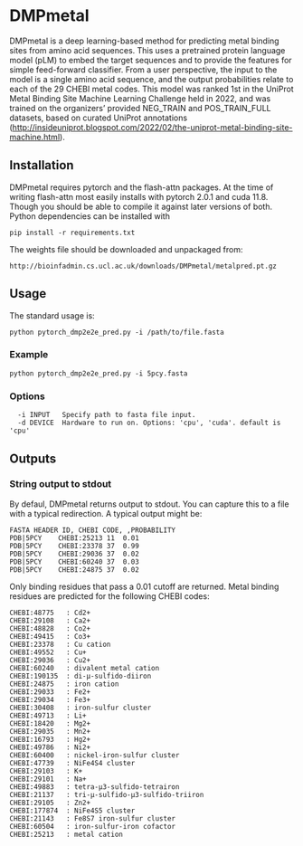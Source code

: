 # DMPmetal

DMPmetal is a deep learning-based method for predicting metal binding sites from amino acid sequences. This uses a pretrained protein language model (pLM) to embed the target sequences and to provide the features for simple feed-forward classifier. From a user perspective, the input to the model is a single amino acid sequence, and the output probabilities relate to each of the 29 CHEBI metal codes. This model was ranked 1st in the UniProt Metal Binding Site Machine Learning Challenge held in 2022, and was trained on the organizers’ provided NEG_TRAIN and POS_TRAIN_FULL datasets, based on curated UniProt annotations (http://insideuniprot.blogspot.com/2022/02/the-uniprot-metal-binding-site-machine.html).

## Installation

DMPmetal requires pytorch and the flash-attn packages. At the time of writing flash-attn most easily installs with pytorch 2.0.1 and cuda 11.8. Though you should be able to compile it against later versions of both. Python dependencies can be installed with

```
pip install -r requirements.txt
```

The weights file should be downloaded and unpackaged from:

```
http://bioinfadmin.cs.ucl.ac.uk/downloads/DMPmetal/metalpred.pt.gz
```

## Usage

The standard usage is:

``` 
python pytorch_dmp2e2e_pred.py -i /path/to/file.fasta
```

### Example

```
python pytorch_dmp2e2e_pred.py -i 5pcy.fasta
```

### Options
```
  -i INPUT   Specify path to fasta file input. 
  -d DEVICE  Hardware to run on. Options: 'cpu', 'cuda'. default is 'cpu'
```

## Outputs

### String output to stdout
 
By defaul, DMPmetal returns output to stdout. You can capture this to a file with a typical redirection. A typical output might be:

```
FASTA HEADER ID, CHEBI CODE, ,PROBABILITY
PDB|5PCY	CHEBI:25213	11	0.01
PDB|5PCY	CHEBI:23378	37	0.99
PDB|5PCY	CHEBI:29036	37	0.02
PDB|5PCY	CHEBI:60240	37	0.03
PDB|5PCY	CHEBI:24875	37	0.02
```

Only binding residues that pass a 0.01 cutoff are returned. Metal binding residues are predicted for the following CHEBI codes:

```
CHEBI:48775   : Cd2+
CHEBI:29108   : Ca2+
CHEBI:48828   : Co2+
CHEBI:49415   : Co3+
CHEBI:23378   : Cu cation
CHEBI:49552   : Cu+
CHEBI:29036   : Cu2+
CHEBI:60240   : divalent metal cation
CHEBI:190135  : di-μ-sulfido-diiron
CHEBI:24875   : iron cation
CHEBI:29033   : Fe2+
CHEBI:29034   : Fe3+
CHEBI:30408   : iron-sulfur cluster
CHEBI:49713   : Li+
CHEBI:18420   : Mg2+
CHEBI:29035   : Mn2+
CHEBI:16793   : Hg2+
CHEBI:49786   : Ni2+
CHEBI:60400   : nickel-iron-sulfur cluster
CHEBI:47739   : NiFe4S4 cluster
CHEBI:29103   : K+
CHEBI:29101   : Na+
CHEBI:49883   : tetra-μ3-sulfido-tetrairon
CHEBI:21137   : tri-μ-sulfido-μ3-sulfido-triiron
CHEBI:29105   : Zn2+
CHEBI:177874  : NiFe4S5 cluster
CHEBI:21143   : Fe8S7 iron-sulfur cluster
CHEBI:60504   : iron-sulfur-iron cofactor
CHEBI:25213   : metal cation
```
